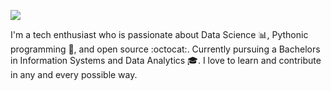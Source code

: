 ![](https://github.com/ElizavetaGorelova/SomePics/blob/main/piccc.png)

I'm a tech enthusiast who is passionate about Data Science 📊, Pythonic programming 🐍, and open source :octocat:. Currently pursuing a Bachelors in Information Systems and Data Analytics 🎓. I love to learn and contribute in any and every possible way.

<!---
ElizavetaGorelova/ElizavetaGorelova is a ✨ special ✨ repository because its `README.md` (this file) appears on your GitHub profile.
You can click the Preview link to take a look at your changes.
--->
